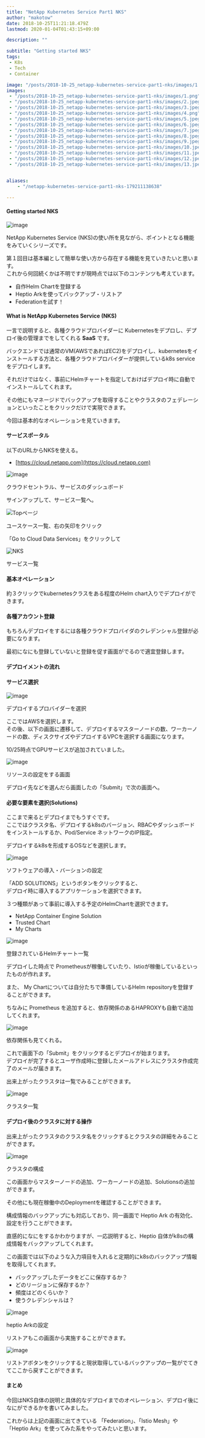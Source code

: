 ```yaml
---
title: "NetApp Kubernetes Service Part1 NKS"
author: "makotow"
date: 2018-10-25T11:21:18.479Z
lastmod: 2020-01-04T01:43:15+09:00

description: ""

subtitle: "Getting started NKS"
tags:
 - K8s
 - Tech
 - Container

image: "/posts/2018-10-25_netapp-kubernetes-service-part1-nks/images/1.png" 
images:
 - "/posts/2018-10-25_netapp-kubernetes-service-part1-nks/images/1.png"
 - "/posts/2018-10-25_netapp-kubernetes-service-part1-nks/images/2.jpeg"
 - "/posts/2018-10-25_netapp-kubernetes-service-part1-nks/images/3.jpeg"
 - "/posts/2018-10-25_netapp-kubernetes-service-part1-nks/images/4.png"
 - "/posts/2018-10-25_netapp-kubernetes-service-part1-nks/images/5.jpeg"
 - "/posts/2018-10-25_netapp-kubernetes-service-part1-nks/images/6.jpeg"
 - "/posts/2018-10-25_netapp-kubernetes-service-part1-nks/images/7.jpeg"
 - "/posts/2018-10-25_netapp-kubernetes-service-part1-nks/images/8.jpeg"
 - "/posts/2018-10-25_netapp-kubernetes-service-part1-nks/images/9.jpeg"
 - "/posts/2018-10-25_netapp-kubernetes-service-part1-nks/images/10.jpeg"
 - "/posts/2018-10-25_netapp-kubernetes-service-part1-nks/images/11.jpeg"
 - "/posts/2018-10-25_netapp-kubernetes-service-part1-nks/images/12.jpeg"
 - "/posts/2018-10-25_netapp-kubernetes-service-part1-nks/images/13.jpeg"


aliases:
    - "/netapp-kubernetes-service-part1-nks-179211138638"

---
```


#### Getting started NKS




![image](/posts/2018-10-25_netapp-kubernetes-service-part1-nks/images/1.png#layoutTextWidth)



NetApp Kubernetes Service (NKS)の使い所を見ながら、ポイントとなる機能をみていくシリーズです。

第１回目は基本編として簡単な使い方から存在する機能を見ていきたいと思います。   
 これから何回続くかは不明ですが現時点では以下のコンテンツも考えています。

*   自作Helm Chartを登録する
*   Heptio Arkを使ってバックアップ・リストア
*   Federationを試す！

#### What is NetApp Kubernetes Service (NKS)

一言で説明すると、各種クラウドプロバイダーに Kubernetesをデプロし、デプロイ後の管理までをしてくれる **SaaS** です。

バックエンドでは通常のVM(AWSであればEC2)をデプロイし、kubernetesをインストールする方法と、各種クラウドプロバイダーが提供しているk8s serviceをデプロイします。

それだけではなく、事前にHelmチャートを指定しておけばデプロイ時に自動でインストールしてくれます。

その他にもマネージドでバックアップを取得することやクラスタのフェデレーションといったことをクリックだけで実現できます。

今回は基本的なオペレーションを見ていきます。

#### サービスポータル

以下のURLからNKSを使える。

*   [https://cloud.netapp.com](https://cloud.netapp.com)

![image](/posts/2018-10-25_netapp-kubernetes-service-part1-nks/images/2.jpeg#layoutTextWidth)

クラウドセントラル、サービスのダッシュボード



サインアップして、サービス一覧へ。


![Topページ](/posts/2018-10-25_netapp-kubernetes-service-part1-nks/images/3.jpeg#layoutTextWidth)

ユースケース一覧、右の矢印をクリック



「Go to Cloud Data Services」をクリックして


![NKS](/posts/2018-10-25_netapp-kubernetes-service-part1-nks/images/4.png#layoutTextWidth)

サービス一覧



#### 基本オペレーション

約３クリックでkubernetesクラスをある程度のHelm chart入りでデプロイができます。

#### 各種アカウント登録

もちろんデプロイをするには各種クラウドプロバイダのクレデンシャル登録が必要になります。

最初になにも登録していないと登録を促す画面がでるので適宜登録します。

#### デプロイメントの流れ

#### サービス選択


![image](/posts/2018-10-25_netapp-kubernetes-service-part1-nks/images/5.jpeg#layoutTextWidth)

デプロイするプロバイダーを選択



ここではAWSを選択します。  
 その後、以下の画面に遷移して、デプロイするマスターノードの数、ワーカーノードの数、ディスクサイズやデプロイするVPCを選択する画面になります。

10/25時点でGPUサービスが追加されていました。


![image](/posts/2018-10-25_netapp-kubernetes-service-part1-nks/images/6.jpeg#layoutTextWidth)

リソースの設定をする画面



デプロイ先などを選んだら画面したの「Submit」で次の画面へ。

#### 必要な要素を選択(Solutions)

ここまで来るとデプロイまでもうすぐです。  
 ここではクラスタ名、デプロイするk8sのバージョン、RBACやダッシュボードをインストールするか、Pod/Service ネットワークのIP指定。

デプロイするk8sを形成するOSなどを選択します。


![image](/posts/2018-10-25_netapp-kubernetes-service-part1-nks/images/7.jpeg#layoutTextWidth)

ソフトウェアの導入・バーションの設定



「ADD SOLUTIONS」というボタンをクリックすると、  
 デプロイ時に導入するアプリケーションを選択できます。

３つ種類があって事前に導入する予定のHelmChartを選択できます。

*   NetApp Container Engine Solution
*   Trusted Chart
*   My Charts

![image](/posts/2018-10-25_netapp-kubernetes-service-part1-nks/images/8.jpeg#layoutTextWidth)

登録されているHelmチャート一覧



デプロイした時点で Prometheusが稼働していたり、Istioが稼働しているといったものが作れます。

また、 My Chartについては自分たちで準備しているHelm repositoryを登録することができます。

ちなみに Prometheus を追加すると、依存関係のあるHAPROXYも自動で追加してくれます。


![image](/posts/2018-10-25_netapp-kubernetes-service-part1-nks/images/9.jpeg#layoutTextWidth)

依存関係も見てくれる。



これで画面下の「Submit」をクリックするとデプロイが始まります。  
 デプロイが完了するとユーザ作成時に登録したメールアドレスにクラスタ作成完了のメールが届きます。

出来上がったクラスタは一覧でみることができます。


![image](/posts/2018-10-25_netapp-kubernetes-service-part1-nks/images/10.jpeg#layoutTextWidth)

クラスタ一覧



#### デプロイ後のクラスタに対する操作

出来上がったクラスタのクラスタ名をクリックするとクラスタの詳細をみることができます。


![image](/posts/2018-10-25_netapp-kubernetes-service-part1-nks/images/11.jpeg#layoutTextWidth)

クラスタの構成



この画面からマスターノードの追加、ワーカーノードの追加、Solutionsの追加ができます。

その他にも現在稼働中のDeploymentを確認することができます。

構成情報のバックアップにも対応しており、同一画面で Heptio Ark の有効化、設定を行うことができます。

直感的になにをするかわかりますが、一応説明すると、Heptio 自体がk8sの構成情報をバックアップしてくれます。

この画面では以下のような入力項目を入れると定期的にk8sのバックアップ情報を取得してくれます。

*   バックアップしたデータをどこに保存するか？
*   どのリージョンに保存するか？
*   頻度はどのくらいか？
*   使うクレデンシャルは？

![image](/posts/2018-10-25_netapp-kubernetes-service-part1-nks/images/12.jpeg#layoutTextWidth)

heptio Arkの設定



リストアもこの画面から実施することができます。


![image](/posts/2018-10-25_netapp-kubernetes-service-part1-nks/images/13.jpeg#layoutTextWidth)



リストアボタンをクリックすると現状取得しているバックアップの一覧がでてきてここから戻すことができます。

#### まとめ

今回はNKS自体の説明と具体的なデプロイまでのオペレーション、デプロイ後になにができるかを書いてみました。

これからは上記の画面に出てきている 「Federation」、「Istio Mesh」や「Heptio Ark」を使ってみた系をやってみたいと思います。
